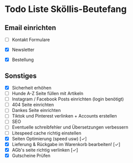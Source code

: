 # Todo Liste Sköllis-Beutefang

**Email einrichten**
---
- [ ] Kontakt Formulare
- [x] Newsletter
- [x] Bestellung



**Sonstiges**
---
- [x] Sicherheit erhöhen
- [ ] Hunde A-Z Seite füllen mit Artikeln
- [ ] Instagram / Facebook Posts einrichten (login benötigt)
- [ ] 404 Seite einrichten
- [ ] Dankes Seite einrichten
- [ ] Tiktok und Pinterest verlinken + Accounts erstellen
- [ ] SEO 
- [ ] Eventuelle schreibfehler und Übersetzungen verbessern
- [ ] Litespeed cache richtig einstellen
- [x] Seiten Optimierung (speed usw) [✓]
- [x] Lieferung & Rückgabe im Warenkorb bearbeiten! [✓]
- [x] AGb's seite richtig verlinken [✓]
- [x] Gutscheine Prüfen
